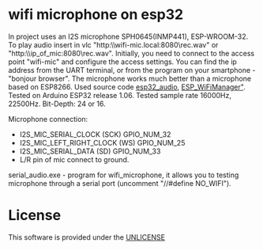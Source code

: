 # wifi microphone on esp32

  In project uses an  I2S microphone SPH0645(INMP441), ESP-WROOM-32.
  To play audio insert in vlc  "http:\\\wifi-mic.local:8080\rec.wav"  or "http:\\\ip_of_mic:8080\rec.wav".
  Initially, you need to connect to the access point "wifi-mic" and configure the access settings.
  You can find the ip address from the UART terminal, or from the program on your smartphone - "bonjour browser".
  The microphone works much better than a microphone based on ESP8266.
  Used source code <a href="https://github.com/atomic14/esp32_audio" rel="nofollow">esp32_audio</a>, <a href="https://github.com/khoih-prog/ESP_WiFiManager" rel="nofollow">ESP_WiFiManager"</a>.
  Tested on Arduino ESP32 release 1.06.
  Tested sample rate 16000Hz, 22500Hz.
  Bit-Depth: 24 or 16.
  
  Microphone connection: 
  - I2S_MIC_SERIAL_CLOCK      (SCK)      GPIO_NUM_32
  - I2S_MIC_LEFT_RIGHT_CLOCK  (WS)       GPIO_NUM_25
  - I2S_MIC_SERIAL_DATA       (SD)       GPIO_NUM_33
  - L/R pin of mic connect to ground.
  
  serial_audio.exe - program for wifi_microphone,  it allows you to testing  microphone through a serial port (uncomment  "//#define NO_WIFI").
  



# License

  This software is provided under the  <a href="http://unlicense.org/" rel="nofollow">UNLICENSE</a>

